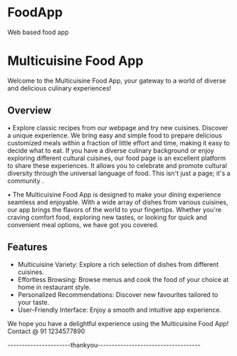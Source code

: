 # FoodApp
Web based food app

# Multicuisine Food App

Welcome to the Multicuisine Food App, your gateway to a world of diverse and delicious culinary experiences!

## Overview

•	Explore classic recipes from our webpage and try new cuisines. Discover a unique experience. We bring easy and simple food to prepare delicious customized meals within a fraction of little effort and time, making it easy to decide what to eat. If you have a diverse culinary background or enjoy exploring different cultural cuisines, our food page is an excellent platform to share these experiences. It allows you to celebrate and promote cultural diversity through the universal language of food. This isn't just a page; it's a community .

•	The Multicuisine Food App is designed to make your dining experience seamless and enjoyable. With a wide array of dishes from various cuisines, our app brings the flavors of the world to your fingertips. Whether you're craving comfort food, exploring new tastes, or looking for quick and convenient meal options, we have got you covered.


## Features

- Multicuisine Variety:  Explore a rich selection of dishes from different cuisines.
- Effortless Browsing:   Browse menus and cook the food of your choice at home in restaurant style.
- Personalized Recommendations:  Discover new favourites tailored to your taste.
- User-Friendly Interface: Enjoy a smooth and intuitive app experience.


We hope you have a delightful experience using the Multicuisine Food App!
Contact @ 91 1234577890

----------------------thankyou------------------------------------



